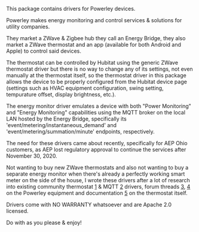 
This package contains drivers for Powerley devices.

Powerley makes energy monitoring and control services & solutions for utility companies.

They market a ZWave & Zigbee hub they call an Energy Bridge, they also market a ZWave thermostat and an app (available for both Android and Apple) to control said devices.

The thermostat can be controlled by Hubitat using the generic ZWave thermostat driver but there is no way to change any of its settings, not even manually at the thermostat itself, so the thermostat driver in this package allows the device to be properly configured from the Hubitat device page (settings such as HVAC equipment configuration, swing setting, tempurature offset, display brightness, etc.).

The energy monitor driver emulates a device with both "Power Monitoring" and "Energy Monitoring" capabilities using the MQTT broker on the local LAN hosted by the Energy Bridge, specifically its 'event/metering/instantaneous_demand' and 'event/metering/summation/minute' endpoints, respectively.

The need for these drivers came about recently, specifically for AEP Ohio customers, as AEP lost regulatory approval to continue the services after November 30, 2020.

Not wanting to buy new ZWave thermostats and also not wanting to buy a separate energy monitor when there's already a perfectly working smart meter on the side of the house, I wrote these drivers after a lot of research into existing community thermostat [1] & MQTT [2] drivers, forum threads [3], [4] on the Powerley equipment and documentation [5] on the thermostat itself.

Drivers come with NO WARRANTY whatsoever and are Apache 2.0 licensed.

Do with as you please & enjoy!

[1]: https://github.com/djdizzyd/hubitat/blob/master/Drivers/Honeywell/Advanced-Honeywell-T6-Pro.groovy
[2]: https://github.com/mydevbox/hubitat-mqtt-link/tree/master/drivers/hubitat-mqtt-link-driver.groovy
[3]: https://github.com/home-assistant/core/issues/20170
[4]: https://www.reddit.com/r/homeassistant/comments/j7ykh6/for_any_aep_ohio_customers_with_the_powerley/
[5]: https://opensmarthouse.org/zwavedatabase/1149/PowerleyThermostat-Assoc-Parameter.pdf
